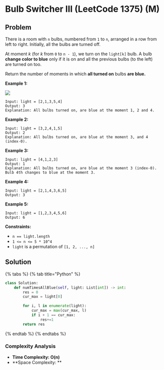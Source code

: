 # Bulb Switcher III (LeetCode 1375) (M)

## Problem

There is a room with `n` bulbs, numbered from `1` to `n`, arranged in a row from left to right. Initially, all the bulbs are turned off.

At moment _k_ (for _k_ from `0` to `n - 1`), we turn on the `light[k]` bulb. A bulb **change color to blue** only if it is on and all the previous bulbs (to the left) are turned on too.

Return the number of moments in which **all turned on** bulbs **are blue.**

**Example 1:**

![](https://assets.leetcode.com/uploads/2020/02/29/sample\_2\_1725.png)

```
Input: light = [2,1,3,5,4]
Output: 3
Explanation: All bulbs turned on, are blue at the moment 1, 2 and 4.
```

**Example 2:**

```
Input: light = [3,2,4,1,5]
Output: 2
Explanation: All bulbs turned on, are blue at the moment 3, and 4 (index-0).
```

**Example 3:**

```
Input: light = [4,1,2,3]
Output: 1
Explanation: All bulbs turned on, are blue at the moment 3 (index-0).
Bulb 4th changes to blue at the moment 3.
```

**Example 4:**

```
Input: light = [2,1,4,3,6,5]
Output: 3
```

**Example 5:**

```
Input: light = [1,2,3,4,5,6]
Output: 6
```

**Constraints:**

* `n == light.length`
* `1 <= n <= 5 * 10^4`
* `light` is a permutation of  `[1, 2, ..., n]`

## Solution&#x20;

{% tabs %}
{% tab title="Python" %}
```python
class Solution:
    def numTimesAllBlue(self, light: List[int]) -> int:
        res = 0
        cur_max = light[0]
        
        for i, l in enumerate(light):
            cur_max = max(cur_max, l)
            if i + 1 == cur_max:
                res+=1
        return res
```
{% endtab %}
{% endtabs %}

### Complexity Analysis

* **Time Complexity: O(n)**
* **Space Complexity: **
